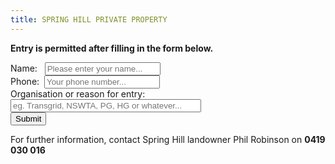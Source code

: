 ```yaml
---
title: SPRING HILL PRIVATE PROPERTY
---
```

<b>Entry is permitted after filling in the form below.</b>
<form
  id='bio-form'
  action="https://formspree.io/f/xyyllkad"
  method="POST">
  <label for="Name">Name:&nbsp;&nbsp;</label>
    <input type="text" name="Name" id="Name" required="1" placeholder="Please enter your name..." /><br>
  <label for="Phone">Phone:&nbsp;</label>
    <input type="text" name="Phone" id="Phone" required="1" placeholder="Your phone number..." /><br>
  <label for="Reason">Organisation or reason for entry:&nbsp;</label>
    <input type="text" size="35" name="Reason" id="Reason" required="1" placeholder="eg. Transgrid, NSWTA, PG, HG or whatever..." /><br>
  <button type="submit" class="btn-control btn-primary">Submit</button>
</form>
For further information, contact Spring Hill landowner Phil Robinson on <b>0419 030 016</b>
